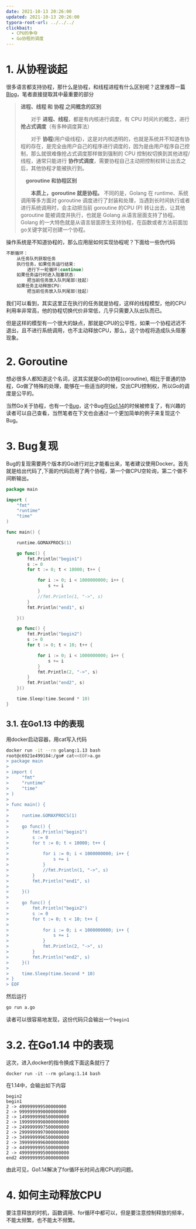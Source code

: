 ```yaml
---
date: 2021-10-13 20:26:00
updated: 2021-10-13 20:26:00
typora-root-url: ../../../
clickbait:
  - CPU的争夺
  - Go协程的调度
---
```




# 1. 从协程谈起

很多语言都支持协程，那什么是协程，和线程进程有什么区别呢？这里推荐一篇[Blog](https://www.cnblogs.com/liang1101/p/7285955.html)，笔者直接提取其中最重要的部分

>**进程、线程 和 协程 之间概念的区别**
>
>　　对于 **进程、线程**，都是有内核进行调度，有 CPU 时间片的概念，进行 **抢占式调度**（有多种调度算法）
>
>　　对于 **协程**(用户级线程)，这是对内核透明的，也就是系统并不知道有协程的存在，是完全由用户自己的程序进行调度的，因为是由用户程序自己控制，那么就很难像抢占式调度那样做到强制的 CPU 控制权切换到其他进程/线程，通常只能进行 **协作式调度**，需要协程自己主动把控制权转让出去之后，其他协程才能被执行到。
>
>　**goroutine 和协程区别**
>
>　　**本质上，goroutine 就是协程。** 不同的是，Golang 在 runtime、系统调用等多方面对 goroutine 调度进行了封装和处理，当遇到长时间执行或者进行系统调用时，会主动把当前 goroutine 的CPU (P) 转让出去，让其他 goroutine 能被调度并执行，也就是 Golang 从语言层面支持了协程。Golang 的一大特色就是从语言层面原生支持协程，在函数或者方法前面加 go关键字就可创建一个协程。

操作系统是不知道协程的，那么应用层如何实现协程呢？下面给一些伪代码

```C
不断循环：
    从任务队列获取任务
    执行任务，如果任务运行结束:
        进行下一轮循环(continue)
    如果任务运行时进入阻塞状态:
        把当前任务放入队列尾部(挂起)
    如果任务主动释放CPU:
        把当前任务放入队列尾部(挂起)
```

我们可以看到，其实这里正在执行的任务就是协程，这样的线程模型，他的CPU利用率非常高，他的协程切换代价非常低，几乎只需要入队出队而已。

但是这样的模型有一个很大的缺点，那就是CPU的公平性，如果一个协程迟迟不退出，且不进行系统调用，也不主动释放CPU，那么，这个协程将造成队头阻塞现象。

<!-- more -->

# 2. Goroutine

想必很多人都知道这个名词，这其实就是Go的协程(coroutine), 相比于普通的协程，Go做了特殊的处理，能够在一些适当的时候，交出CPU控制权，所以Go的调度是公平的。

当然Go关于协程，也有一个[Bug](https://fengyoulin.com/for-block-all.html)，这个Bug在[Go1.14](https://golang.org/doc/go1.14#runtime)的时候被修复了，有兴趣的读者可以自己查看，当然笔者在下文也会通过一个更加简单的例子来复现这个Bug。



# 3. Bug复现

Bug的复现需要两个版本的Go进行对比才能看出来，笔者建议使用Docker。首先就是给出代码了,下面的代码启用了两个协程，第一个做CPU空轮询，第二个做不间断输出。

```go
package main

import (
	"fmt"
	"runtime"
	"time"
)

func main() {

	runtime.GOMAXPROCS(1)

	go func() {
		fmt.Println("begin1")
		s := 0
		for t := 0; t < 10000; t++ {

			for i := 0; i < 1000000000; i++ {
				s += i
			}
			//fmt.Println(1, "->", s)
		}
		fmt.Println("end1", s)

	}()

	go func() {
		fmt.Println("begin2")
		s := 0
		for t := 0; t < 10; t++ {

			for i := 0; i < 1000000000; i++ {
				s += i
			}
			fmt.Println(2, "->", s)
		}
		fmt.Println("end2", s)
	}()

	time.Sleep(time.Second * 10)
}
```



## 3.1. 在Go1.13 中的表现

用docker启动容器，用cat写入代码

```sh
docker run -it --rm golang:1.13 bash
root@c6921e499184:/go# cat<<EOF>a.go
> package main
>
> import (
>     "fmt"
>     "runtime"
>     "time"
> )
>
> func main() {
>
>     runtime.GOMAXPROCS(1)
>
>     go func() {
>         fmt.Println("begin1")
>         s := 0
>         for t := 0; t < 10000; t++ {
>
>             for i := 0; i < 1000000000; i++ {
>                 s += i
>             }
>             //fmt.Println(1, "->", s)
>         }
>         fmt.Println("end1", s)
>
>     }()
>
>     go func() {
>         fmt.Println("begin2")
>         s := 0
>         for t := 0; t < 10; t++ {
>
>             for i := 0; i < 1000000000; i++ {
>                 s += i
>             }
>             fmt.Println(2, "->", s)
>         }
>         fmt.Println("end2", s)
>     }()
>
>     time.Sleep(time.Second * 10)
> }
> EOF
```

然后运行

```sh
go run a.go
```

读者可以很容易地发现，这份代码只会输出一个`begin1`



# 3.2. 在Go1.14 中的表现

这次，进入docker的指令换成下面这条就行了

```
docker run -it --rm golang:1.14 bash
```

在1.14中，会输出如下内容

```
begin2
begin1
2 -> 499999999500000000
2 -> 999999999000000000
2 -> 1499999998500000000
2 -> 1999999998000000000
2 -> 2499999997500000000
2 -> 2999999997000000000
2 -> 3499999996500000000
2 -> 3999999996000000000
2 -> 4499999995500000000
2 -> 4999999995000000000
end2 4999999995000000000
```

由此可见，Go1.14解决了for循环长时间占用CPU的问题。





# 4. 如何主动释放CPU

要注意释放的时机，函数调用、for循环中都可以，但是要注意控制释放的频率，不能太频繁，也不能太不频繁。









